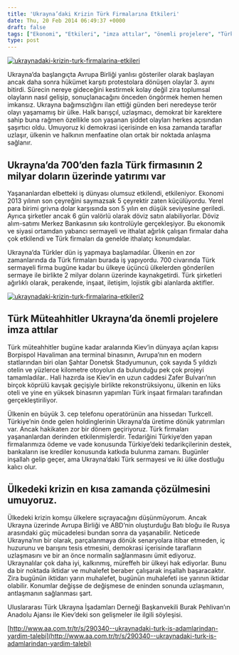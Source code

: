 ```yaml
---
title: 'Ukrayna’daki Krizin Türk Firmalarına Etkileri'
date: Thu, 20 Feb 2014 06:49:37 +0000
draft: false
tags: ["Ekonomi", "Etkileri", "imza attılar", "önemli projelere", "Türk Firmalarına", "Türk Müteahhitler", "Ukrayna Türk sermayesi", "Ukrayna Türk yatırımları", "Ukrayna’daki Krizin", "Ülkedeki krizin"]
type: post
---
```


[![ukraynadaki-krizin-turk-firmalarina-etkileri](https://burakpehlivan.org/wp-content/uploads/2014/02/ukraynadaki-krizin-turk-firmalarina-etkileri1.jpg)](https://burakpehlivan.org/wp-content/uploads/2014/02/ukraynadaki-krizin-turk-firmalarina-etkileri1.jpg)

Ukrayna’da başlangıçta Avrupa Birliği yanlısı gösteriler olarak başlayan ancak daha sonra hükümet karşıtı protestolara dönüşen olaylar 3. ayını bitirdi. Sürecin nereye gideceğini kestirmek kolay değil zira toplumsal olayların nasıl gelişip, sonuçlanacağını önceden öngörmek hemen hemen imkansız. Ukrayna bağımsızlığını ilan ettiği günden beri neredeyse terör olayı yaşamamış bir ülke. Halk barışçıl, uzlaşmacı, demokrat bir karektere sahip buna rağmen özellikle son yaşanan şiddet olayları herkes açısından şaşırtıcı oldu. Umuyoruz ki demokrasi içerisinde en kısa zamanda taraflar uzlaşır, ülkenin ve halkının menfaatine olan ortak bir noktada anlaşma sağlanır.


Ukrayna’da 700’den fazla Türk firmasının 2 milyar doların üzerinde yatırımı var
-------------------------------------------------------------------------------


Yaşananlardan elbetteki iş dünyası olumsuz etkilendi, etkileniyor. Ekonomi 2013 yılının son çeyreğini saymazsak 5 çeyrektir zaten küçülüyordu. Yerel para birimi grivna dolar karşısında son 5 yılın en düşük seviyesine geriledi. Ayrıca şirketler ancak 6 gün valörlü olarak döviz satın alabiliyorlar. Döviz alım-satımı Merkez Bankasının sıkı kontrolüyle gerçekleşiyor. Bu ekonomik ve siyasi ortamdan yabancı sermayeli ve ithalat ağırlık çalışan firmalar daha çok etkilendi ve Türk firmaları da genelde ithalatçı konumdalar.

Ukrayna’da Türkler dün iş yapmaya başlamadılar. Ülkenin en zor zamanlarında da Türk firmaları burada iş yapıyordu. 700 civarında Türk sermayeli firma bugüne kadar bu ülkeye üçüncü ülkelerden gönderilen sermaye ile birlikte 2 milyar doların üzerinde kaynakgetirdi. Türk şirketleri ağırlıklı olarak, perakende, inşaat, iletişim, lojistik gibi alanlarda aktifler.

[![ukraynadaki-krizin-turk-firmalarina-etkileri2](https://burakpehlivan.org/wp-content/uploads/2014/02/ukraynadaki-krizin-turk-firmalarina-etkileri2.jpg)](https://burakpehlivan.org/wp-content/uploads/2014/02/ukraynadaki-krizin-turk-firmalarina-etkileri2.jpg)


Türk Müteahhitler Ukrayna’da önemli projelere imza attılar
----------------------------------------------------------


Türk müteahhitler bugüne kadar aralarında Kiev’in dünyaya açılan kapısı Borpispol Havaliman ana terminal binasının, Avrupa’nın en modern statlarından biri olan Şahtar Donetsk Stadyumunun, çok sayıda 5 yıldızlı otelin ve yüzlerce kilometre otoyolun da bulunduğu pek çok projeyi tamamladılar.. Hali hazırda ise Kiev’in en uzun caddesi Zafer Bulvarı’nın birçok köprülü kavşak geçişiyle birlikte rekonstrüksiyonu, ülkenin en lüks oteli ve yine en yüksek binasının yapımları Türk inşaat firmaları tarafından gerçekleştiriliyor.

Ülkenin en büyük 3. cep telefonu operatörünün ana hissedarı Turkcell. Türkiye’nin önde gelen holdinglerinin Ukrayna’da üretime dönük yatırımları var. Ancak hakikaten zor bir dönem geçiriyoruz. Türk firmaları yaşananlardan derinden etkilenmişlerdir. Tedariğini Türkiye’den yapan firmalarımıza ödeme ve vade konusunda Türkiye’deki tedarikçilerinin destek, bankaların ise krediler konusunda katkıda bulunma zamanı. Bugünler inşallah gelip geçer, ama Ukrayna’daki Türk sermayesi ve iki ülke dostluğu kalıcı olur.


Ülkedeki krizin en kısa zamanda çözülmesini umuyoruz.
-----------------------------------------------------


Ülkedeki krizin komşu ülkelere sıçrayacağını düşünmüyorum. Ancak Ukrayna üzerinde Avrupa Birliği ve ABD’nin oluşturduğu Batı bloğu ile Rusya arasındaki güç mücadelesi bundan sonra da yaşanabilir. Neticede Ukrayna’nın bir olarak, parçalanmaya dönük senaryolara itibar etmeden, iç huzurunu ve barışını tesis etmesini, demokrasi içerisinde tarafların uzlaşmasını ve bir an önce normalin sağlanmasını ümit ediyoruz. Ukraynalılar çok daha iyi, kalkınmış, müreffeh bir ülkeyi hak ediyorlar. Bunu da bir noktada iktidar ve muhalefet beraber çalışarak inşallah başaracaktır. Zira bugünün iktidarı yarın muhalefet, bugünün muhalefeti ise yarının iktidar olabilir. Konumlar değişse de değişmese de eninden sonunda uzlaşmanın, antlaşmanın sağlanması şart.

Uluslararası Türk Ukrayna İşadamları Derneği Başkanvekili Burak Pehlivan’ın Anadolu Ajansı ile Kiev’deki son gelişmeler ile ilgili söyleşisi.

[http://www.aa.com.tr/tr/s/290340--ukraynadaki-turk-is-adamlarindan-yardim-talebi](http://www.aa.com.tr/tr/s/290340--ukraynadaki-turk-is-adamlarindan-yardim-talebi)